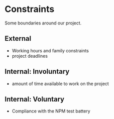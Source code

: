 # Constraints

Some boundaries around our project.

## External

- Working hours and family constraints
- project deadlines

## Internal: Involuntary

- amount of time available to work on the project

## Internal: Voluntary

- Compliance with the NPM test battery
